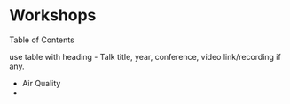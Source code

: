 # Workshops

Table of Contents

use table with heading - Talk title, year, conference, video link/recording if any.

- Air Quality
- 